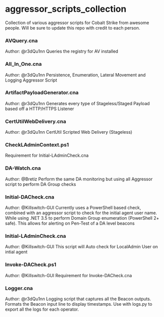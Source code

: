 # aggressor_scripts_collection
Collection of various aggressor scripts for Cobalt Strike from awesome people. Will be sure to update this repo with credit to each person.

### AVQuery.cna
Author: @r3dQu1nn
Queries the registry for AV installed

### All_In_One.cna
Author: @r3dQu1nn
Persistence, Enumeration, Lateral Movement and Logging Aggressor Script

### ArtifactPayloadGenerator.cna
Author: @r3dQu1nn
Generates every type of Stageless/Staged Payload based off a HTTP/HTTPS Listener

### CertUtilWebDelivery.cna
Author: @r3dQu1nn
CertUtil Scripted Web Delivery (Stageless)

### CheckLAdminContext.ps1
Requirement for Initial-LAdminCheck.cna

### DA-Watch.cna
Author: @Bretiz
Perform the same DA monitoring but using all Aggressor script to perform DA Group checks

### Initial-DACheck.cna
Author: @Killswitch-GUI
Currently uses a PowerShell based check, combined with an aggressor script to check for the initial agent user name. While using .NET 3.5 to perform Domain Group enumeration (PowerShell 2+ safe). This allows for alerting on Pen-Test of a DA level beacons

### Initial-LAdminCheck.cna
Author: @Killswitch-GUI
This script will Auto check for LocalAdmin User on intial agent

### Invoke-DACheck.ps1
Author: @Killswitch-GUI
Requirement for Invoke-DACheck.cna

### Logger.cna
Author: @r3dQu1nn
Logging script that captures all the Beacon outputs. Formats the Beacon input line to display timestamps. Use with logs.py to export all the logs for each operator.

